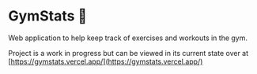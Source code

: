 # GymStats 💪

Web application to help keep track of exercises and workouts in the gym.

Project is a work in progress but can be viewed in its current state over at [https://gymstats.vercel.app/](https://gymstats.vercel.app/)
